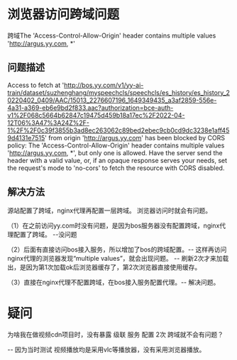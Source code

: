 # 浏览器访问跨域问题

跨域The 'Access-Control-Allow-Origin' header contains multiple values 'http://argus.yy.com, *' 

## 问题描述

Access to fetch at 'http://bos.yy.com/v1/yy-ai-train/dataset/suzhenghang/myspeechcls/speechcls/es_history/es_history_20220402_0409/AAC/15013_2276607196_1649349435_a3af2859-556e-4a31-a369-eb6e9bd2f833.aac?authorization=bce-auth-v1%2F068c5664b62847c19475d459b18a17ec%2F2022-04-12T06%3A47%3A24Z%2F-1%2F%2F0c39f3855b3ad8ec263062c89bed2ebec9cb0cd9dc3238e1aff459d4131e7515' from origin 'http://argus.yy.com' has been blocked by CORS policy: The 'Access-Control-Allow-Origin' header contains multiple values 'http://argus.yy.com, *', but only one is allowed. Have the server send the header with a valid value, or, if an opaque response serves your needs, set the request's mode to 'no-cors' to fetch the resource with CORS disabled.


## 解决方法

源站配置了跨域，nginx代理再配置一层跨域。 浏览器访问时就会有问题。

（1）在之前访问yy.com时没有问题，是因为bos服务器没有配置跨域，nginx代理配置了跨域。 --没问题

（2）后面有直接访问bos接入服务，所以增加了bos的跨域配置。-- 这样再访问nginx代理的浏览器发现“multiple values”，就会出现问题。 
     -- 刷新2次才来加载出，是因为第1次加载ok后浏览器缓存了，第2次浏览器直接使用缓存。

（3）直接在nginx代理不配置跨域，在bos接入服务配置代理。-- 解决问题。

# 疑问

为啥我在做视频cdn项目时，没有暴露 级联 服务 配置 2次 跨域就不会有问题？

-- 因为当时测试 视频播放均是采用vlc等播放器，没有采用浏览器播放。

